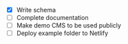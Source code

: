 - [x] Write schema
- [ ] Complete documentation
- [ ] Make demo CMS to be used publicly
- [ ] Deploy example folder to Netlify
